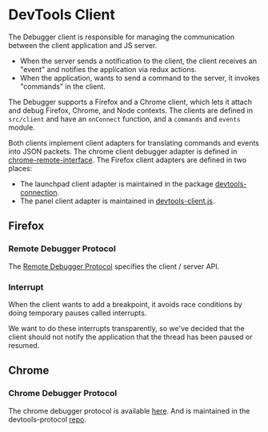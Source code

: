 # DevTools Client

The Debugger client is responsible for managing the communication between the
client application and JS server.

* When the server sends a notification to the client, the client receives an
  "event" and notifies the application via redux actions.
* When the application, wants to send a command to the server, it invokes
  "commands" in the client.

The Debugger supports a Firefox and a Chrome client, which lets it attach and
debug Firefox, Chrome, and Node contexts. The clients are defined in
`src/client` and have an `onConnect` function, and a `commands` and `events`
module.

Both clients implement client adapters for translating commands and events into
JSON packets. The chrome client debugger adapter is defined in
[chrome-remote-interface][chrome-remote-interface]. The Firefox client adapters
are defined in two places:

* The launchpad client adapter is maintained in the package
  [devtools-connection][dt-connect].
* The panel client adapter is maintained in
  [devtools-client.js][devtools-client.js].

## Firefox

### Remote Debugger Protocol

The [Remote Debugger Protocol][protocol] specifies the client / server API.

### Interrupt

When the client wants to add a breakpoint, it avoids race conditions by doing
temporary pauses called interrupts.

We want to do these interrupts transparently, so we've decided that the client
should not notify the application that the thread has been paused or resumed.

[protocol]: https://searchfox.org/mozilla-central/source/devtools/docs/backend/protocol.md
[dt-connect]: https://github.com/firefox-devtools/devtools-core/tree/master/packages/devtools-connection
[devtools-client.js]: https://searchfox.org/mozilla-central/source/devtools/shared/client/devtools-client.js

## Chrome

### Chrome Debugger Protocol

The chrome debugger protocol is available [here][devtools-protocol-viewer]. And
is maintained in the devtools-protocol [repo][devtools-protocol-gh].

[chrome-remote-interface]: https://github.com/cyrus-and/chrome-remote-interface
[devtools-protocol-viewer]: https://chromedevtools.github.io/devtools-protocol/
[devtools-protocol-gh]: https://github.com/ChromeDevTools/devtools-protocol
